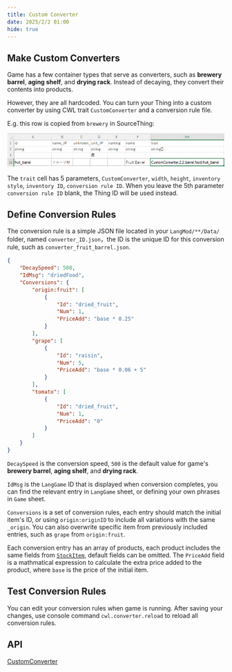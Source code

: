 ```yaml
---
title: Custom Converter
date: 2025/2/2 01:00
hide: true
---
```


## Make Custom Converters

Game has a few container types that serve as converters, such as **brewery barrel**, **aging shelf**, and **drying rack**. Instead of decaying, they convert their contents into products. 

However, they are all hardcoded. You can turn your Thing into a custom converter by using CWL trait `CustomConverter` and a conversion rule file.

E.g. this row is copied from `brewery` in SourceThing:

![](../../assets/fruit_barrel.png)

The `trait` cell has 5 parameters, `CustomConverter`, `width`, `height`, `inventory style`, `inventory ID`, `conversion rule ID`. When you leave the 5th parameter `conversion rule ID` blank, the Thing ID will be used instead.

## Define Conversion Rules

The conversion rule is a simple JSON file located in your `LangMod/**/Data/` folder, named `converter_ID.json`，the ID is the unique ID for this conversion rule, such as `converter_fruit_barrel.json`.
```json
{
    "DecaySpeed": 500,
    "IdMsg": "driedFood",
    "Conversions": {
        "origin:fruit": [
            {
                "Id": "dried_fruit",
                "Num": 1,
                "PriceAdd": "base * 0.25"
            }
        ],
        "grape": [
            {
                "Id": "raisin",
                "Num": 5,
                "PriceAdd": "base * 0.06 + 5"
            }
        ],
        "tomato": [
            {
                "Id": "dried_fruit",
                "Num": 1,
                "PriceAdd": "0"
            }
        ]
    }
}
```

`DecaySpeed` is the conversion speed, `500` is the default value for game's **brewery barrel**, **aging shelf**, and **drying rack**. 

`IdMsg` is the `LangGame` ID that is displayed when conversion completes, you can find the relevant entry in `LangGame` sheet, or defining your own phrases in `Game` sheet.

<LinkCard t="Lang/Game" u="https://docs.google.com/spreadsheets/d/1cje2GHiKwjBd_YLYWqWlddm2YLsYnRiB/edit?gid=1110671768#gid=1110671768" />

`Conversions` is a set of conversion rules, each entry should match the initial item's ID, or using `origin:originID` to include all variations with the same `_origin`. You can also overwrite specific item from previously included entries, such as `grape` from `origin:fruit`.

Each conversion entry has an array of products, each product includes the same fields from [`StockItem`](../Character/2_merchant), default fields can be omitted. The `PriceAdd` field is a mathmatical expression to calculate the extra price added to the product, where `base` is the price of the initial item.

## Test Conversion Rules 

You can edit your conversion rules when game is running. After saving your changes, use console command `cwl.converter.reload` to reload all conversion rules.

## API

[CustomConverter](../API/Custom/converter)